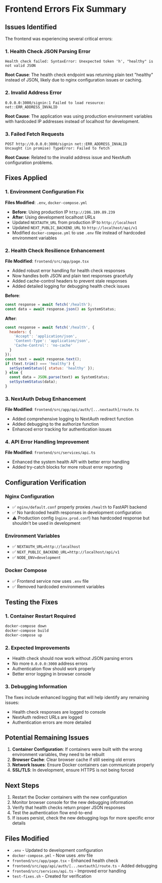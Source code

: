 # Frontend Errors Fix Summary

## Issues Identified

The frontend was experiencing several critical errors:

### 1. Health Check JSON Parsing Error
```
Health check failed: SyntaxError: Unexpected token 'h', "healthy" is not valid JSON
```
**Root Cause**: The health check endpoint was returning plain text "healthy" instead of JSON, likely due to nginx configuration issues or caching.

### 2. Invalid Address Error
```
0.0.0.0:3000/signin:1 Failed to load resource: net::ERR_ADDRESS_INVALID
```
**Root Cause**: The application was using production environment variables with hardcoded IP addresses instead of localhost for development.

### 3. Failed Fetch Requests
```
POST http://0.0.0.0:3000/signin net::ERR_ADDRESS_INVALID
Uncaught (in promise) TypeError: Failed to fetch
```
**Root Cause**: Related to the invalid address issue and NextAuth configuration problems.

## Fixes Applied

### 1. Environment Configuration Fix
**Files Modified**: `.env`, `docker-compose.yml`

- **Before**: Using production IP `http://206.189.89.239`
- **After**: Using development localhost URLs
- Updated `NEXTAUTH_URL` from production IP to `http://localhost`
- Updated `NEXT_PUBLIC_BACKEND_URL` to `http://localhost/api/v1`
- Modified `docker-compose.yml` to use `.env` file instead of hardcoded environment variables

### 2. Health Check Resilience Enhancement
**File Modified**: `frontend/src/app/page.tsx`

- Added robust error handling for health check responses
- Now handles both JSON and plain text responses gracefully
- Added cache-control headers to prevent stale responses
- Added detailed logging for debugging health check issues

**Before**:
```javascript
const response = await fetch('/health');
const data = await response.json() as SystemStatus;
```

**After**:
```javascript
const response = await fetch('/health', {
  headers: {
    'Accept': 'application/json',
    'Content-Type': 'application/json',
    'Cache-Control': 'no-cache'
  }
});
const text = await response.text();
if (text.trim() === 'healthy') {
  setSystemStatus({ status: 'healthy' });
} else {
  const data = JSON.parse(text) as SystemStatus;
  setSystemStatus(data);
}
```

### 3. NextAuth Debug Enhancement
**File Modified**: `frontend/src/app/api/auth/[...nextauth]/route.ts`

- Added comprehensive logging to NextAuth redirect function
- Added debugging to the authorize function
- Enhanced error tracking for authentication issues

### 4. API Error Handling Improvement
**File Modified**: `frontend/src/services/api.ts`

- Enhanced the system health API with better error handling
- Added try-catch blocks for more robust error reporting

## Configuration Verification

### Nginx Configuration
- ✅ `nginx/default.conf` properly proxies `/health` to FastAPI backend
- ✅ No hardcoded health responses in development configuration
- ⚠️ Production config (`nginx.prod.conf`) has hardcoded response but shouldn't be used in development

### Environment Variables
- ✅ `NEXTAUTH_URL=http://localhost`
- ✅ `NEXT_PUBLIC_BACKEND_URL=http://localhost/api/v1`
- ✅ `NODE_ENV=development`

### Docker Compose
- ✅ Frontend service now uses `.env` file
- ✅ Removed hardcoded environment variables

## Testing the Fixes

### 1. Container Restart Required
```bash
docker-compose down
docker-compose build
docker-compose up
```

### 2. Expected Improvements
- Health check should now work without JSON parsing errors
- No more `0.0.0.0:3000` address errors
- Authentication flow should work properly
- Better error logging in browser console

### 3. Debugging Information
The fixes include enhanced logging that will help identify any remaining issues:
- Health check responses are logged to console
- NextAuth redirect URLs are logged
- Authentication errors are more detailed

## Potential Remaining Issues

1. **Container Configuration**: If containers were built with the wrong environment variables, they need to be rebuilt
2. **Browser Cache**: Clear browser cache if still seeing old errors
3. **Network Issues**: Ensure Docker containers can communicate properly
4. **SSL/TLS**: In development, ensure HTTPS is not being forced

## Next Steps

1. Restart the Docker containers with the new configuration
2. Monitor browser console for the new debugging information
3. Verify that health checks return proper JSON responses
4. Test the authentication flow end-to-end
5. If issues persist, check the new debugging logs for more specific error details

## Files Modified

- `.env` - Updated to development configuration
- `docker-compose.yml` - Now uses .env file
- `frontend/src/app/page.tsx` - Enhanced health check
- `frontend/src/app/api/auth/[...nextauth]/route.ts` - Added debugging
- `frontend/src/services/api.ts` - Improved error handling
- `test-fixes.sh` - Created for verification